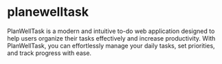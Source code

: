 # planewelltask
PlanWellTask is a modern and intuitive to-do web application designed to help users organize their tasks effectively and increase productivity. With PlanWellTask, you can effortlessly manage your daily tasks, set priorities, and track progress with ease.

